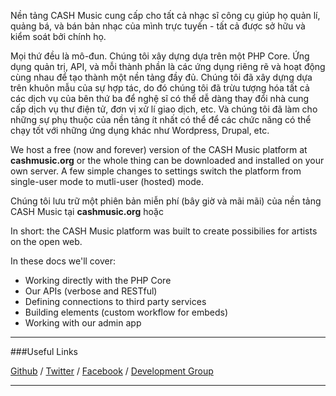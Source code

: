 Nền tảng CASH Music cung cấp cho tất cả nhạc sĩ công cụ giúp họ quản lí, quảng bá, và bán bản nhạc của mình trực tuyến - tất cả được sở hữu và kiểm soát bởi chính họ.

Mọi thứ đều là mô-đun. Chúng tôi xây dựng dựa trên một PHP Core. Ứng dụng quản trị, API, và mỗi thành phần là các ứng dụng riêng rẽ và hoạt động cùng nhau để tạo thành một nền tảng đầy đủ. Chúng tôi đã xây dựng dựa trên khuôn mẫu của sự hợp tác, do đó chúng tôi đã trừu tượng hóa tất cả các dịch vụ của bên thứ ba để nghệ sĩ có thể dễ dàng thay đổi nhà cung cấp dịch vụ thư điện tử, đơn vị xử lí giao dịch, etc. Và chúng tôi đã làm cho những sự phụ thuộc của nền tảng ít nhất có thể để các chức năng có thể chạy tốt với những ứng dụng khác như Wordpress, Drupal, etc.

We host a free (now and forever) version of the CASH Music platform at **cashmusic.org**
or the whole thing can be downloaded and installed on your own server. A few simple
changes to settings switch the platform from single-user mode to mutli-user (hosted)
mode.

Chúng tôi lưu trữ một phiên bản miễn phí (bây giờ và mãi mãi) của nền tảng CASH Music tại **cashmusic.org** hoặc

In short: the CASH Music platform was built to create possibilies for artists on the
open web.

In these docs we'll cover:

 * Working directly with the PHP Core
 * Our APIs (verbose and RESTful)
 * Defining connections to third party services
 * Building elements (custom workflow for embeds)
 * Working with our admin app

------------------------------

###Useful Links

<a href="http://github.com/cashmusic" class="button">Github</a> /
<a href="http://twitter.com/cashmusic" class="button">Twitter</a> /
<a href="http://www.facebook.com/cashmusic.org" class="button">Facebook</a> /
<a href="https://groups.google.com/d/forum/cash-build" class="button">Development Group</a>

------------------------------
